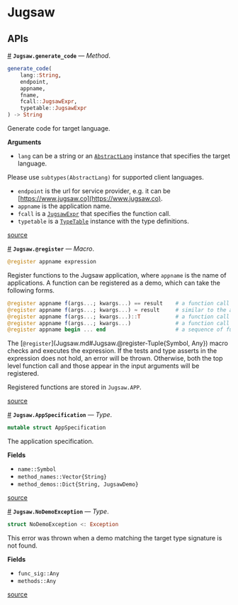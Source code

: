


<a id='Jugsaw'></a>

<a id='Jugsaw-1'></a>

# Jugsaw


<a id='APIs'></a>

<a id='APIs-1'></a>

## APIs

<a id='Jugsaw.generate_code-Tuple{String, Any, Any, Any, JugsawExpr, JugsawExpr}' href='#Jugsaw.generate_code-Tuple{String, Any, Any, Any, JugsawExpr, JugsawExpr}'>#</a>
**`Jugsaw.generate_code`** &mdash; *Method*.



```julia
generate_code(
    lang::String,
    endpoint,
    appname,
    fname,
    fcall::JugsawExpr,
    typetable::JugsawExpr
) -> String

```

Generate code for target language.

**Arguments**

  * `lang` can be a string or an [`AbstractLang`](@ref) instance that specifies the target language.

Please use `subtypes(AbstractLang)` for supported client languages.

  * `endpoint` is the url for service provider, e.g. it can be [https://www.jugsaw.co](https://www.jugsaw.co).
  * `appname` is the application name.
  * `fcall` is a [`JugsawExpr`](JugsawIR.md#JugsawIR.JugsawExpr) that specifies the function call.
  * `typetable` is a [`TypeTable`](JugsawIR.md#JugsawIR.TypeTable) instance with the type definitions.


<a target='_blank' href='https://github.com/Jugsaw/Jugsaw.jl/blob/d8a5d63e86ed98d83c8df50ecc4abc5ba52fcbe3/src/clientcode.jl#L6' class='documenter-source'>source</a><br>

<a id='Jugsaw.@register-Tuple{Symbol, Any}' href='#Jugsaw.@register-Tuple{Symbol, Any}'>#</a>
**`Jugsaw.@register`** &mdash; *Macro*.



```julia
@register appname expression
```

Register functions to the Jugsaw application, where `appname` is the name of applications. A function can be registered as a demo, which can take the following forms.

```julia
@register appname f(args...; kwargs...) == result    # a function call + a test
@register appname f(args...; kwargs...) ≈ result     # similar to the above
@register appname f(args...; kwargs...)::T           # a function call with assertion of the return type
@register appname f(args...; kwargs...)              # a function call
@register appname begin ... end                      # a sequence of function
```

The [`@register`](Jugsaw.md#Jugsaw.@register-Tuple{Symbol, Any}) macro checks and executes the expression. If the tests and type asserts in the expression does not hold, an error will be thrown. Otherwise, both the top level function call and those appear in the input arguments will be registered.

Registered functions are stored in `Jugsaw.APP`.


<a target='_blank' href='https://github.com/Jugsaw/Jugsaw.jl/blob/d8a5d63e86ed98d83c8df50ecc4abc5ba52fcbe3/src/register.jl#L89-L107' class='documenter-source'>source</a><br>

<a id='Jugsaw.AppSpecification' href='#Jugsaw.AppSpecification'>#</a>
**`Jugsaw.AppSpecification`** &mdash; *Type*.



```julia
mutable struct AppSpecification
```

The application specification.

**Fields**

  * `name::Symbol`
  * `method_names::Vector{String}`
  * `method_demos::Dict{String, JugsawDemo}`


<a target='_blank' href='https://github.com/Jugsaw/Jugsaw.jl/blob/d8a5d63e86ed98d83c8df50ecc4abc5ba52fcbe3/src/register.jl#L1' class='documenter-source'>source</a><br>

<a id='Jugsaw.NoDemoException' href='#Jugsaw.NoDemoException'>#</a>
**`Jugsaw.NoDemoException`** &mdash; *Type*.



```julia
struct NoDemoException <: Exception
```

This error was thrown when a demo matching the target type signature is not found.

**Fields**

  * `func_sig::Any`
  * `methods::Any`


<a target='_blank' href='https://github.com/Jugsaw/Jugsaw.jl/blob/d8a5d63e86ed98d83c8df50ecc4abc5ba52fcbe3/src/errors.jl#L1' class='documenter-source'>source</a><br>

